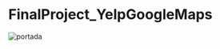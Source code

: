# FinalProject_YelpGoogleMaps
![portada](https://github.com/JohannaRangel/ProyectoFinal_YelpGoogleMaps/raw/main/assets/portada.png)
